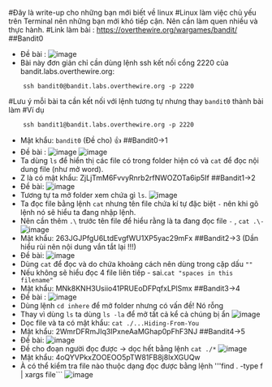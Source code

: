 #Đây là write-up cho những bạn mới biết về linux
#Linux làm việc chủ yếu trên Terminal nên những bạn mới khó tiếp cận. Nên cần làm quen nhiều và thực hành.
#Link làm bài : https://overthewire.org/wargames/bandit/
##Bandit0
- Đề bài : 
![image](https://hackmd.io/_uploads/rJWMo0gyee.png)
- Bài này đơn giản chỉ cần dùng lệnh ssh kết nối cổng 2220 của bandit.labs.overthewire.org:
```
    ssh bandit0@bandit.labs.overthewire.org -p 2220
```
#Lưu ý mỗi bài ta cần kết nối với lệnh tương tự nhưng thay ```bandit0``` thành bài làm
#Ví dụ 
```
    ssh bandit1@bandit.labs.overthewire.org -p 2220
```
- Mật khẩu: ```bandit0``` (Đề cho) :+1: 
##Bandit0->1
- Đề bài : 
![image](https://hackmd.io/_uploads/H1LSnCgJxe.png)
![image](https://hackmd.io/_uploads/SkM6nReJxg.png)
- Ta dùng ```ls``` để hiển thị các file có trong folder hiện có và ``` cat ``` để đọc nội dung file (như mở word).
- Z là có mật khẩu: ZjLjTmM6FvvyRnrb2rfNWOZOTa6ip5If
##Bandit1->2
- Đề bài:
![image](https://hackmd.io/_uploads/BkBRp0lJgx.png)
- Tương tự ta mở folder xem chứa gì ```ls```.
![image](https://hackmd.io/_uploads/rkSI0CgJxl.png)
- Ta đọc file bằng lệnh ```cat``` nhưng tên file chứa kí tự đặc biệt ```-``` nên khi gõ lệnh nó sẽ hiểu ta đang nhập lệnh.
- Nên cần thêm ```.\``` trước tên file để hiểu rằng là ta đang đọc file ```-``` , ```cat .\-```
![image](https://hackmd.io/_uploads/SJQPy1Z1ge.png)
- Mật khẩu: 263JGJPfgU6LtdEvgfWU1XP5yac29mFx
##Bandit2->3 (Dần hiểu rùi nên nội dung vắn tắt lại !!!)
- Đề bài:
![image](https://hackmd.io/_uploads/Hy0MlJWJeg.png)
- Dùng ```cat``` để đọc và do chứa khoảng cách nên dùng trong cặp dấu ```""``` 
- Nếu không sẽ hiểu đọc 4 file liên tiếp - sai.```cat "spaces in this filename"```
- Mật khẩu: MNk8KNH3Usiio41PRUEoDFPqfxLPlSmx
##Bandit3->4
- Đề bài : 
![image](https://hackmd.io/_uploads/Skei71Zyll.png)
- Dùng lệnh ```cd inhere``` để mở folder nhưng có vấn đề! Nó rỗng
- Thay vì dùng ```ls``` ta dùng ```ls -la``` để mở tất cả kể cả chúng bị ẩn
![image](https://hackmd.io/_uploads/HJbNN1Wkgl.png)
- Dọc file và ta có mật khẩu: ```cat ./...Hiding-From-You```
- Mật khẩu: 2WmrDFRmJIq3IPxneAaMGhap0pFhF3NJ
##Bandit4->5
- Đề bài: 
![image](https://hackmd.io/_uploads/H14oBy-yxx.png)
- Đề cho đoạn người đọc được -> dọc hết bằng lệnh ```cat ./*``` 
![image](https://hackmd.io/_uploads/rkmBIkWkxg.png)
- Mật khẩu: 4oQYVPkxZOOEOO5pTW81FB8j8lxXGUQw
- À có thể kiểm tra file nào thuộc dạng đọc được bằng lệnh '''find . -type f | xargs file```
![image](https://hackmd.io/_uploads/ryKMu1Z1el.png)



